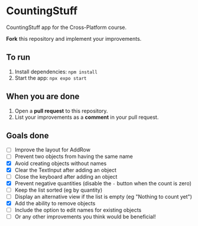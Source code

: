 # CountingStuff

CountingStuff app for the Cross-Platform course.

**Fork** this repository and implement your improvements.

## To run

1) Install dependencies: ```npm install```
2) Start the app: ```npx expo start```

## When you are done

1) Open a **pull request** to this repository.
2) List your improvements as a **comment** in your pull request.

## Goals done

- [ ] Improve the layout for AddRow
- [ ] Prevent two objects from having the same name
- [x] Avoid creating objects without names
- [x] Clear the TextInput after adding an object
- [ ] Close the keyboard after adding an object
- [x] Prevent negative quantities (disable the `-` button when the count is zero)
- [ ] Keep the list sorted (eg by quantity)
- [ ] Display an alternative view if the list is empty (eg "Nothing to count yet")
- [x] Add the ability to remove objects
- [ ] Include the option to edit names for existing objects
- [ ] Or any other improvements you think would be beneficial!
